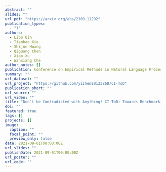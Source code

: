 ```yaml
---
abstract: ""
slides: ""
url_pdf: "https://arxiv.org/abs/2109.11292"
publication_types:
  - "1"
authors:
  - Libo Qin
  - Tianbao Xie
  - Shijue Huang
  - Qiguang Chen
  - Xiao Xu
  - Wanxiang Che
author_notes: []
publication: Conference on Empirical Methods in Natural Language Processing  *EMNLP 2021*
summary: ""
url_dataset: ""
url_project: "https://github.com/yizhen20133868/CI-ToD"
publication_short: ""
url_source: ""
url_video: ""
title: "Don't be Contradicted with Anything! CI-ToD: Towards Benchmarking Consistency for Task-oriented Dialogue System"
doi: ""
featured: true
tags: []
projects: []
image:
  caption: ""
  focal_point: ""
  preview_only: false
date: 2021-09-01T00:00:00Z
url_slides: ""
publishDate: 2021-09-01T00:00:00Z
url_poster: ""
url_code: ""
---
```

